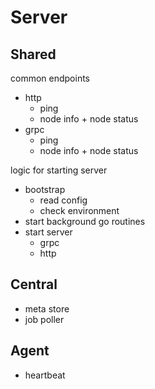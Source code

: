 # Server

## Shared

common endpoints

- http
  - ping
  - node info + node status
- grpc
  - ping
  - node info + node status

logic for starting server

- bootstrap
  - read config
  - check environment
- start background go routines
- start server
  - grpc
  - http

## Central

- meta store
- job poller

## Agent

- heartbeat